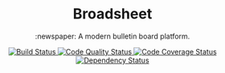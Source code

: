<h1 align="center">
  Broadsheet
</h1>

<p align="center">
  :newspaper: A modern bulletin board platform.
</p>

<p align="center">
  <a href="https://travis-ci.org/mtwilliams/broadsheet">
    <img alt="Build Status" src="https://img.shields.io/travis/mtwilliams/broadsheet/master.svg?label=build">
  </a>
  <a href="https://codeclimate.com/github/mtwilliams/broadsheet">
    <img alt="Code Quality Status" src="https://img.shields.io/codeclimate/github/mtwilliams/broadsheet.svg?label=code%20quality">
  </a>
  <a href="https://codecov.io/github/mtwilliams/broadsheet?branch=master">
    <img alt="Code Coverage Status" src="https://img.shields.io/codecov/c/github/codecov/example-python/master.svg?label=code%20coverage">
  </a>
  <a href="https://gemnasium.com/mtwilliams/broadsheet">
    <img alt="Dependency Status" src="https://gemnasium.com/mtwilliams/broadsheet.svg?label=dependencies">
  </a>
</p>
